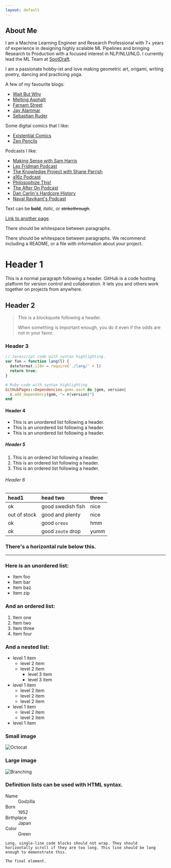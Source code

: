 ```yaml
---
layout: default
---
```


## About Me

I am a Machine Learning Engineer and Research Professional with 7+ years of experience in designing highly scalable ML Pipelines and bringing Research to Production with a focused interest in NLP/NLU/NLG. I currently lead the ML Team at [SpotDraft](https://www.spotdraft.com/).

I am a passionate hobby-ist and love making geometric art, origami, writing poetry, dancing and practicing yoga.

A few of my favourite blogs:
* [Wait But Why](https://waitbutwhy.com/)
* [Melting Asphalt](https://meltingasphalt.com/archive/)
* [Farnam Street](https://fs.blog/)
* [Jay Alammar](https://jalammar.github.io/)
* [Sebastian Ruder](https://ruder.io/)

Some digital comics that I like:
* [Existential Comics](https://existentialcomics.com/archive)
* [Zen Pencils](https://www.zenpencils.com/)

Podcasts I like:
* [Making Sense with Sam Harris](https://podcasts.google.com/feed/aHR0cDovL3dha2luZ3VwLmxpYnN5bi5jb20vcnNz)
* [Lex Fridman Podcast](https://podcasts.google.com/feed/aHR0cHM6Ly9sZXhmcmlkbWFuLmNvbS9mZWVkL3BvZGNhc3Qv)
* [The Knowledge Project with Shane Parrish](https://podcasts.google.com/feed/aHR0cHM6Ly90aGVrbm93bGVkZ2Vwcm9qZWN0LmxpYnN5bi5jb20vcnNz)
* [a16z Podcast](https://podcasts.google.com/feed/aHR0cHM6Ly9mZWVkcy5zaW1wbGVjYXN0LmNvbS9KR0UzeUMwVg)
* [Philosophize This!](https://podcasts.google.com/feed/aHR0cHM6Ly9waGlsb3NvcGhpemV0aGlzLmxpYnN5bi5jb20vcnNz)
* [The After On Podcast](https://podcasts.google.com/feed/aHR0cHM6Ly9hZnRlcm9uLmxpYnN5bi5jb20vcnNz)
* [Dan Carlin's Hardcore History](https://podcasts.google.com/feed/aHR0cHM6Ly93d3cuZGFuY2FybGluLmNvbS9kY2hoLWZlZWRidXJuZXIueG1s)
* [Naval Ravikant's Podcast](https://podcasts.google.com/feed/aHR0cHM6Ly9uYXZhbC5saWJzeW4uY29tL3Jzcw)



Text can be **bold**, _italic_, or ~~strikethrough~~.

[Link to another page](./another-page.html).

There should be whitespace between paragraphs.

There should be whitespace between paragraphs. We recommend including a README, or a file with information about your project.

# Header 1

This is a normal paragraph following a header. GitHub is a code hosting platform for version control and collaboration. It lets you and others work together on projects from anywhere.

## Header 2

> This is a blockquote following a header.
>
> When something is important enough, you do it even if the odds are not in your favor.

### Header 3

```js
// Javascript code with syntax highlighting.
var fun = function lang(l) {
  dateformat.i18n = require('./lang/' + l)
  return true;
}
```

```ruby
# Ruby code with syntax highlighting
GitHubPages::Dependencies.gems.each do |gem, version|
  s.add_dependency(gem, "= #{version}")
end
```

#### Header 4

*   This is an unordered list following a header.
*   This is an unordered list following a header.
*   This is an unordered list following a header.

##### Header 5

1.  This is an ordered list following a header.
2.  This is an ordered list following a header.
3.  This is an ordered list following a header.

###### Header 6

| head1        | head two          | three |
|:-------------|:------------------|:------|
| ok           | good swedish fish | nice  |
| out of stock | good and plenty   | nice  |
| ok           | good `oreos`      | hmm   |
| ok           | good `zoute` drop | yumm  |

### There's a horizontal rule below this.

* * *

### Here is an unordered list:

*   Item foo
*   Item bar
*   Item baz
*   Item zip

### And an ordered list:

1.  Item one
1.  Item two
1.  Item three
1.  Item four

### And a nested list:

- level 1 item
  - level 2 item
  - level 2 item
    - level 3 item
    - level 3 item
- level 1 item
  - level 2 item
  - level 2 item
  - level 2 item
- level 1 item
  - level 2 item
  - level 2 item
- level 1 item

### Small image

![Octocat](https://github.githubassets.com/images/icons/emoji/octocat.png)

### Large image

![Branching](https://guides.github.com/activities/hello-world/branching.png)


### Definition lists can be used with HTML syntax.

<dl>
<dt>Name</dt>
<dd>Godzilla</dd>
<dt>Born</dt>
<dd>1952</dd>
<dt>Birthplace</dt>
<dd>Japan</dd>
<dt>Color</dt>
<dd>Green</dd>
</dl>

```
Long, single-line code blocks should not wrap. They should horizontally scroll if they are too long. This line should be long enough to demonstrate this.
```

```
The final element.
```